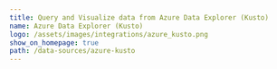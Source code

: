 ```yaml
---
title: Query and Visualize data from Azure Data Explorer (Kusto)
name: Azure Data Explorer (Kusto)
logo: /assets/images/integrations/azure_kusto.png
show_on_homepage: true
path: /data-sources/azure-kusto
---
```

